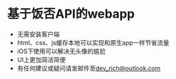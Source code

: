 # 基于饭否API的webapp
+ 无需安装客户端
+ html、css、js缓存本地可以实现和原生app一样节省流量
+ iOS下使用可以解决无头像的尴尬
+ UI上更加简洁简便
+ 有任何建议或疑问请发邮件至[dev_rich@outlook.com](dev_rich@outlook.com)